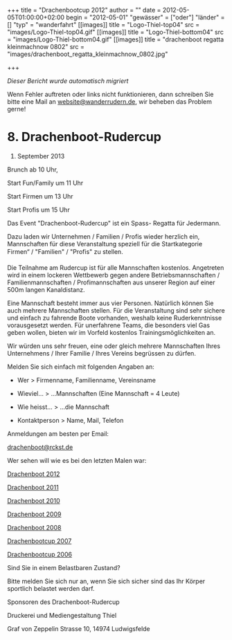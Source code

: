 +++
title = "Drachenbootcup 2012"
author = ""
date = 2012-05-05T01:00:00+02:00
begin = "2012-05-01"
"gewässer" = ["oder"]
"länder" = []
"typ" = "wanderfahrt"
[[images]]
title = "Logo-Thiel-top04"
src = "images/Logo-Thiel-top04.gif"
[[images]]
title = "Logo-Thiel-bottom04"
src = "images/Logo-Thiel-bottom04.gif"
[[images]]
title = "drachenboot regatta kleinmachnow 0802"
src = "images/drachenboot_regatta_kleinmachnow_0802.jpg"

+++


*Dieser Bericht wurde automatisch migriert*

Wenn Fehler auftreten oder links nicht funktionieren, dann schreiben Sie bitte eine Mail an website@wanderrudern.de, wir beheben das Problem gerne!



# 8. Drachenboot-Rudercup


1. September 2013

Brunch ab 10 Uhr,

Start Fun/Family um 11 Uhr

Start Firmen um 13 Uhr

Start Profis um 15 Uhr

Das Event "Drachenboot-Rudercup" ist ein Spass- Regatta für Jedermann.

Dazu laden wir Unternehmen / Familien / Profis wieder herzlich ein, Mannschaften für diese Veranstaltung speziell für die Startkategorie Firmen“ / "Familien" / "Profis" zu stellen.

Die Teilnahme am Rudercup ist für alle Mannschaften kostenlos. Angetreten wird in einem lockeren Wettbewerb gegen andere Betriebsmannschaften / Familienmannschaften / Profimannschaften aus unserer Region auf einer 500m langen Kanaldistanz.

Eine Mannschaft besteht immer aus vier Personen. Natürlich können Sie auch mehrere Mannschaften stellen. Für die Veranstaltung sind sehr sichere und einfach zu fahrende Boote vorhanden, weshalb keine Ruderkenntnisse vorausgesetzt werden. Für unerfahrene Teams, die besonders viel Gas geben wollen, bieten wir im Vorfeld kostenlos Trainingsmöglichkeiten an.

Wir würden uns sehr freuen, eine oder gleich mehrere Mannschaften Ihres Unternehmens / Ihrer Familie / Ihres Vereins begrüssen zu dürfen.

Melden Sie sich einfach mit folgenden Angaben an:

- Wer > Firmenname, Familienname, Vereinsname

- Wieviel... > ...Mannschaften (Eine Mannschaft = 4 Leute)

- Wie heisst... > ...die Mannschaft

- Kontaktperson > Name, Mail, Telefon

Anmeldungen am besten per Email:

drachenboot@rckst.de

Wer sehen will wie es bei den letzten Malen war:

[Drachenboot 2012](/berichte/2012/drachenbootcup_2012)

[Drachenboot 2011](/berichte/2011/drachenbootcup_2011)

[Drachenboot 2010](/berichte/2010/drachenbootcup_2010)

[Drachenboot 2009](/berichte/2009/drachenbootcup_2009)

[Drachenboot 2008](/berichte/2008/drachenruderbootcup_2008)

[Drachenbootcup 2007](/berichte/2007/drachenbootcup_2007)

[Drachenbootcup 2006](/berichte/2006/drachenboot2006)

Sind Sie in einem Belastbaren Zustand?

Bitte melden Sie sich nur an, wenn Sie sich sicher sind das Ihr Körper sportlich belastet werden darf.

Sponsoren des Drachenboot-Rudercup

Druckerei und Mediengestaltung Thiel

Graf von Zeppelin Strasse 10, 14974 Ludwigsfelde
